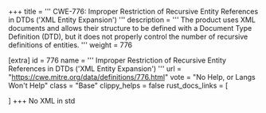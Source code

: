 +++
title = '''
CWE-776: Improper Restriction of Recursive Entity References in DTDs ('XML Entity Expansion')
'''
description	= '''
The product uses XML documents and allows their structure to be defined with a Document Type Definition (DTD), but it does not properly control the number of recursive definitions of entities.
'''
weight = 776

[extra]
id = 776
name = '''
Improper Restriction of Recursive Entity References in DTDs ('XML Entity Expansion')
'''
url = "https://cwe.mitre.org/data/definitions/776.html"
vote = "No Help, or Langs Won't Help"
class = "Base"
clippy_helps = false
rust_docs_links = [
	
]
+++
No XML in std
